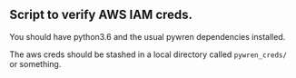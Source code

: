 ## Script to verify AWS IAM creds.

You should have python3.6 and the usual pywren dependencies installed.

The aws creds should be stashed in a local directory called `pywren_creds/` or something.

